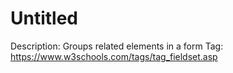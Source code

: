 # Untitled

Description: Groups related elements in a form
Tag: https://www.w3schools.com/tags/tag_fieldset.asp